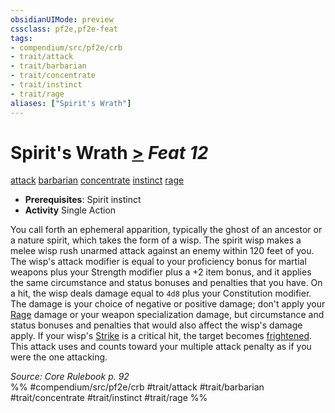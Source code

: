 ```yaml
---
obsidianUIMode: preview
cssclass: pf2e,pf2e-feat
tags:
- compendium/src/pf2e/crb
- trait/attack
- trait/barbarian
- trait/concentrate
- trait/instinct
- trait/rage
aliases: ["Spirit's Wrath"]
---
```

# Spirit's Wrath  [>](rules/core-rulebook/chapter-9-playing-the-game.md#Actions "Single Action") *Feat 12*  
[attack](rules/traits/attack.md "Attack Combat Trait")  [barbarian](rules/traits/barbarian.md "Barbarian Class Trait")  [concentrate](rules/traits/concentrate.md "Concentrate Action & Ability Trait")  [instinct](rules/traits/instinct.md "Instinct Action & Ability Trait")  [rage](rules/traits/rage.md "Rage Combat Trait")  

- **Prerequisites**: Spirit instinct
- **Activity** Single Action

You call forth an ephemeral apparition, typically the ghost of an ancestor or a nature spirit, which takes the form of a wisp. The spirit wisp makes a melee wisp rush unarmed attack against an enemy within 120 feet of you. The wisp's attack modifier is equal to your proficiency bonus for martial weapons plus your Strength modifier plus a +2 item bonus, and it applies the same circumstance and status bonuses and penalties that you have. On a hit, the wisp deals damage equal to `4d8` plus your Constitution modifier. The damage is your choice of negative or positive damage; don't apply your [Rage](rules/actions/rage.md) damage or your weapon specialization damage, but circumstance and status bonuses and penalties that would also affect the wisp's damage apply. If your wisp's [Strike](rules/actions/strike.md) is a critical hit, the target becomes [frightened](rules/conditions.md#Frightened). This attack uses and counts toward your multiple attack penalty as if you were the one attacking.

*Source: Core Rulebook p. 92*  
%% #compendium/src/pf2e/crb #trait/attack #trait/barbarian #trait/concentrate #trait/instinct #trait/rage %%